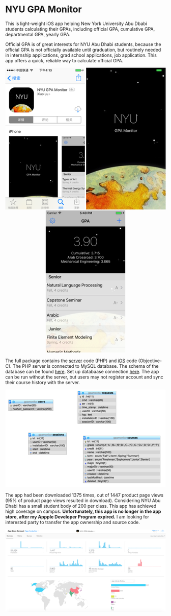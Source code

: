 # NYU GPA Monitor
This is light-weight iOS app helping New York University Abu Dbabi students calculating their GPAs, including official GPA, cumulative GPA, departmental GPA, yearly GPA. 

Official GPA is of great interests for NYU Abu Dhabi students, because the official GPA is not officially available until graduation, but routinely needed in internship applications, grad school applications, job application. This app offers a quick, reliable way to calculate official GPA.


<p align="center">
    <img src="img/store.PNG" width="250">
  <img src="img/cover.png" width="250">
  <img src="img/main.png" width="250">
</p>



The full package contains the [server](server/) code (PHP) and [iOS](iOS/) code (Objective-C). The PHP server is connected to MySQL database. The schema of the database can be found [here](server/gpamonitor.sql). Set up databaase connection [here](server/includes/conf_db.php). The app can be run without the server, but users may not register account and sync their course history with the server.

<p align="center">
    <img src="img/schema.png" width="800">
</p>


The app had been downloaded 1375 times, out of 1447 product page views (95% of product page views resulted in download). Considering NYU Abu Dhabi has a small student body of 200 per class. This app has achieved high coverage on campus. __Unfortunately, this app is no longer in the app store, after my Appple Developer Program expired.__ I am looking for interested party to transfer the app ownership and source code.

<p align="center">
    <img src="img/analytics.png" width="800">
</p>

